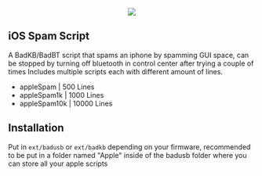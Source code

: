 <p align="center"><img src="https://shurikenskribbles.files.wordpress.com/2023/02/badkb.png?w=546" /></p>

## iOS Spam Script
A BadKB/BadBT script that spams an iphone by spamming GUI space, can be stopped by turning off bluetooth in control center after trying a couple of times
Includes multiple scripts each with different amount of lines.

- appleSpam | 500 Lines
- appleSpam1k | 1000 Lines
- appleSpam10k | 10000 Lines

## Installation
Put in ```ext/badusb``` or ```ext/badkb``` depending on your firmware, recommended to be put in a folder named "Apple" inside of the badusb folder where you can store all your apple scripts
